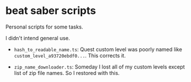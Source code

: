 # beat saber scripts

Personal scripts for some tasks.

I didn't intend general use.

- `hash_to_readable_name.ts`: Quest custom level was poorly named like
  `custom_level_a93720ebdf0...`. This corrects it.

- `zip_name_downloader.ts`: Someday I lost all of my custom levels except list
  of zip file names. So I restored with this.
